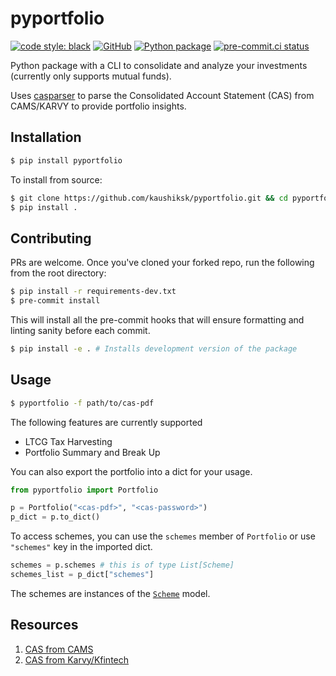 # pyportfolio
[![code style: black](https://img.shields.io/badge/code%20style-black-000000.svg)](https://github.com/psf/black)
[![GitHub](https://img.shields.io/github/license/kaushiksk/pyportfolio)](https://github.com/kaushiksk/pyportfolio/blob/main/LICENSE)
[![Python package](https://github.com/kaushiksk/pyportfolio/actions/workflows/python-package.yml/badge.svg)](https://github.com/kaushiksk/pyportfolio/actions/workflows/python-package.yml)
[![pre-commit.ci status](https://results.pre-commit.ci/badge/github/kaushiksk/pyportfolio/main.svg)](https://results.pre-commit.ci/latest/github/kaushiksk/pyportfolio/main)

Python package with a CLI to consolidate and analyze your investments (currently only supports mutual funds).

Uses [casparser](https://github.com/codereverser/casparser) to parse the Consolidated Account Statement (CAS) from CAMS/KARVY to provide portfolio insights.

## Installation
```bash
$ pip install pyportfolio
```

To install from source:
```bash
$ git clone https://github.com/kaushiksk/pyportfolio.git && cd pyportfolio
$ pip install .
```

## Contributing
PRs are welcome. Once you've cloned your forked repo, run the following from the root directory:
```bash
$ pip install -r requirements-dev.txt
$ pre-commit install
```
This will install all the pre-commit hooks that will ensure formatting and linting sanity before each commit.
```bash
$ pip install -e . # Installs development version of the package
```

## Usage
```bash
$ pyportfolio -f path/to/cas-pdf
```
The following features are currently supported
 - LTCG Tax Harvesting
 - Portfolio Summary and Break Up

You can also export the portfolio into a dict for your usage.
```python
from pyportfolio import Portfolio

p = Portfolio("<cas-pdf>", "<cas-password>")
p_dict = p.to_dict()
```
To access schemes, you can use the `schemes` member of `Portfolio` or use `"schemes"` key in the imported dict.
```python
schemes = p.schemes # this is of type List[Scheme]
schemes_list = p_dict["schemes"]
```
The schemes are instances of the [`Scheme`](/pyportfolio/models.py#L17) model.


## Resources
1. [CAS from CAMS](https://new.camsonline.com/Investors/Statements/Consolidated-Account-Statement)
2. [CAS from Karvy/Kfintech](https://mfs.kfintech.com/investor/General/ConsolidatedAccountStatement)
